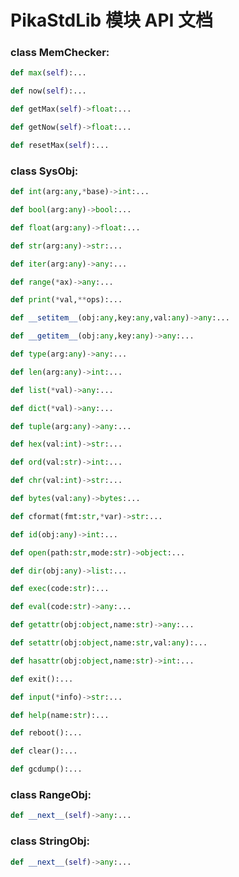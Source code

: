# PikaStdLib 模块 API 文档

### class MemChecker:
``` python
def max(self):...
```

``` python
def now(self):...
```

``` python
def getMax(self)->float:...
```

``` python
def getNow(self)->float:...
```

``` python
def resetMax(self):...
```

### class SysObj:
``` python
def int(arg:any,*base)->int:...
```

``` python
def bool(arg:any)->bool:...
```

``` python
def float(arg:any)->float:...
```

``` python
def str(arg:any)->str:...
```

``` python
def iter(arg:any)->any:...
```

``` python
def range(*ax)->any:...
```

``` python
def print(*val,**ops):...
```

``` python
def __setitem__(obj:any,key:any,val:any)->any:...
```

``` python
def __getitem__(obj:any,key:any)->any:...
```

``` python
def type(arg:any)->any:...
```

``` python
def len(arg:any)->int:...
```

``` python
def list(*val)->any:...
```

``` python
def dict(*val)->any:...
```

``` python
def tuple(arg:any)->any:...
```

``` python
def hex(val:int)->str:...
```

``` python
def ord(val:str)->int:...
```

``` python
def chr(val:int)->str:...
```

``` python
def bytes(val:any)->bytes:...
```

``` python
def cformat(fmt:str,*var)->str:...
```

``` python
def id(obj:any)->int:...
```

``` python
def open(path:str,mode:str)->object:...
```

``` python
def dir(obj:any)->list:...
```

``` python
def exec(code:str):...
```

``` python
def eval(code:str)->any:...
```

``` python
def getattr(obj:object,name:str)->any:...
```

``` python
def setattr(obj:object,name:str,val:any):...
```

``` python
def hasattr(obj:object,name:str)->int:...
```

``` python
def exit():...
```

``` python
def input(*info)->str:...
```

``` python
def help(name:str):...
```

``` python
def reboot():...
```

``` python
def clear():...
```

``` python
def gcdump():...
```

### class RangeObj:
``` python
def __next__(self)->any:...
```

### class StringObj:
``` python
def __next__(self)->any:...
```

